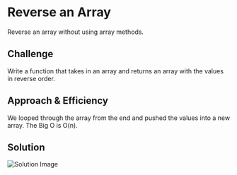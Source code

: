 # Reverse an Array
Reverse an array without using array methods.

## Challenge
Write a function that takes in an array and returns an array with the values in reverse order.

## Approach & Efficiency
We looped through the array from the end and pushed the values into a new array. The Big O is O(n).

## Solution
![Solution Image](../assets/array_reverse.jpg)

